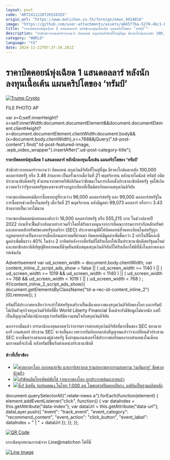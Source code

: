 ```yaml
---
layout: post
code: "ART24112207265283IX"
origin_url: "https://www.matichon.co.th/foreign/news_4914016"
image: "https://github.com/user-attachments/assets/a665f7ba-5270-4bc1-bef1-40e39d8b8fdf"
title: "ราคาบิตคอยน์พุ่งเฉียด 1 แสนดอลลาร์ หลังนักลงทุนเนื้อเต้น แผนคริปโตของ ‘ทรัมป์’"
description: "สำนักข่าวรอยเตอร์รายงานว่า บิทคอยน์ สกุลเงินดิจิทัลที่ใหญ่ที่สุด มีราคาใกล้แตะหลัก 100,000 ดอลลาร์สหรัฐ หรือ 3.46 ล้านบาท เป็นครั้งแรกเมื่อวันที่ 21 พฤศจิกายน หลังนายโดนัลด์ ทรัมป์ อดีตประธานาธิบดีสหรัฐ ตัวแทนจากพรรครีพับลิกันคว้าชัยชนะในการเลือกตั้งประธานาธิบดีสหรัฐ จุดให้เกิดความหวังว่ารัฐบาลสหรัฐของเขาจะสร้างกฎระเบียบที่เป็นมิตรกับตลาดสกุลเงินดิจิทัล"
category: "WORLD"
language: "th"
date: 2024-11-22T07:37:34.281Z
---
```


# ราคาบิตคอยน์พุ่งเฉียด 1 แสนดอลลาร์ หลังนักลงทุนเนื้อเต้น แผนคริปโตของ ‘ทรัมป์’

[![](https://www.matichon.co.th/wp-content/uploads/2024/11/AP24316704665111-728.jpg "Trump Crypto")](https://www.matichon.co.th/wp-content/uploads/2024/11/AP24316704665111-728.jpg)

FILE PHOTO AP

var x=0;self.innerHeight?x=self.innerWidth:document.documentElement&&document.documentElement.clientHeight?x=document.documentElement.clientWidth:document.body&&(x=document.body.clientWidth),x<=768&&jQuery(".td-post-content").find(".td-post-featured-image, .wpb\_video\_wrapper").insertAfter(".ud-post-category-title");

**ราคาบิตคอยน์พุ่งเฉียด 1 แสนดอลลาร์ หลังนักลงทุนเนื้อเต้น แผนคริปโตของ ‘ทรัมป์’**

สำนักข่าวรอยเตอร์รายงานว่า บิตคอยน์ สกุลเงินดิจิทัลที่ใหญ่ที่สุด มีราคาใกล้แตะหลัก 100,000 ดอลลาร์สหรัฐ หรือ 3.46 ล้านบาท เป็นครั้งแรกเมื่อวันที่ 21 พฤศจิกายน หลังนายโดนัลด์ ทรัมป์ อดีตประธานาธิบดีสหรัฐ ตัวแทนจากพรรครีพับลิกันคว้าชัยชนะในการเลือกตั้งประธานาธิบดีสหรัฐ จุดให้เกิดความหวังว่ารัฐบาลสหรัฐของเขาจะสร้างกฎระเบียบที่เป็นมิตรกับตลาดสกุลเงินดิจิทัล

ราคาของบิตคอยน์มีการซื้อขายอยู่ที่ระหว่าง 98,000 ดอลลาร์สหรัฐ และ 99,000 ดอลลาร์สหรัฐในการซื้อขายช่วงเที่ยงในสหรัฐ เมื่อวันที่ 21 พฤศจิกายน หลังมีมูลค่า 99,073 ดอลลาร์ หรือราว 3.43 ล้านบาทเป็นเวลาไม่นาน

ราคาของบิตคอยน์เคยลดลงต่ำกว่า 16,000 ดอลลาร์สหรัฐ หรือ 555,215 บาท ในช่วงปลายปี 2022 ก่อนที่จะฟื้นตัวกลับมาอย่างรวดเร็วโดยได้รับแรงหนุนจากการที่คณะกรรมการกำกับหลักทรัพย์และตลาดหลักทรัพย์ของสหรัฐอเมริกา (SEC) ประกาศอนุมัติให้บิตคอยน์ที่จดทะเบียนในสหรัฐถูกกฎหมายอย่างเป็นทางการเมื่อเดือนมกราคมที่ผ่านมา บิตคอยน์มีมูลค่าเพิ่มขึ้นกว่า 2 เท่าในปีนี้และมีมูลค่าเพิ่มขึ้นราว 40% ในช่วง 2 อาทิตย์หลังจากที่ทรัมป์ได้รับเลือกให้เป็นประธานาธิบดีสหรัฐคนใหม่ และสมาชิกสภานิติบัญญัติหลายคนที่มีจุดยืนสนับสนุนสกุลเงินดิจิทัลก็ได้รับเลือกให้มีที่นั่งในสภาคองเกรสเช่นกัน

Advertisement var ud\_screen\_width = document.body.clientWidth; var content\_inline\_2\_script\_ads\_show = false || ( ud\_screen\_width >= 1140 ) || ( ud\_screen\_width >= 1019 && ud\_screen\_width < 1140 ) || ( ud\_screen\_width >= 768 && ud\_screen\_width < 1019 ) || ( ud\_screen\_width < 768 ) ; if(!content\_inline\_2\_script\_ads\_show){ document.getElementsByClassName("td-a-rec-id-content\_inline\_2")\[0\].remove(); }

ทรัมป์ได้ประกาศหาเสียงว่าจะทำให้สหรัฐอเมริกาเป็นเมืองหลวงของสกุลเงินดิจิทัลของโลก และทรัมป์ได้เปิดตัวธุรกิจสกุลเงินดิจิทัลที่ชื่อ World Liberty Financial ซึ่งแม้จะยังมีข้อมูลไม่มากนัก แต่ก็เป็นสัญญาณให้แก่นักลงทุนว่าทรัมป์มีความสนใจกับสกุลเงินดิจิทัล

นอกจากนั้นแล้ว บรรดานักลงทุนคาดหวังว่าการตรวจสอบสกุลเงินดิจิทัลที่มากขึ้นของ SEC ของนายแกรี เกนสเลอร์ ประธาน SEC จะจบสิ้นลง เพราะทรัมป์ออกมาส่งสัญญาณแล้วว่าจะเปลี่ยนตัวประธาน SEC หากขึ้นดำรงตำแหน่งผู้นำสหรัฐ ซึ่งล่าสุดเกนสเลอร์ได้ประกาศเตรียมลงจากตำแหน่งในเดือนมกราคมที่จะถึงนี้ หลังทรัมป์ขึ้นรับตำแหน่งประธานาธิบดี

#### ข่าวที่เกี่ยวข้อง

*   [![](https://www.matichon.co.th/wp-content/uploads/2024/11/AFP__20241121__36MZ6X8__v1__HighRes__FilesComboIsraelPalestnianConflictIccJustice.jpg)ศาลอาญาโลก ออกหมายจับ นายกฯอิสราเอล ฐานก่ออาชญากรรมสงคราม ‘เนทันยาฮู’ ซัดพวกต้านยิว](https://www.matichon.co.th/foreign/news_4913697)
*   [![](https://www.matichon.co.th/wp-content/uploads/2024/11/ปกข่าว-7281-197.jpg)บริษัทผลิตโทรศัพท์พับได้ รายแรกของโลก ถูกประกาศล้มละลายแล้ว](https://www.matichon.co.th/foreign/news_4913462) 
*   [![](https://www.matichon.co.th/wp-content/uploads/2024/11/AFP__20241121__36N26VE__v1__HighRes__UsAutoShowLa.jpg)หึ่ง! นิสสัน จ่อปลดพนง.ในไทย 1,000 คน โฆษกค่ายปัดตอบปิดรง. แต่ยันเป็นฐานผลิตหลัก](https://www.matichon.co.th/foreign/news_4913594)

document.querySelectorAll(".relate-news a").forEach(function(element) { element.addEventListener("click", function() { var dataIndex = this.getAttribute("data-index"); var dataUrl = this.getAttribute("data-url"); dataLayer.push({ "event": "track\_event", "event\_category": "recommend\_content", "event\_action": "click\_button", "event\_label": dataIndex + " | " + dataUrl }); }); });

[![QR Code](https://www.matichon.co.th/wp-content/uploads/2023/07/wob1371z.jpg)](https://lin.ee/ht0nDxX)

เกาะติดทุกสถานการณ์จาก Line@matichon ได้ที่นี่

[![Line Image](https://www.matichon.co.th/wp-content/uploads/2023/07/th.png)](https://lin.ee/ht0nDxX)